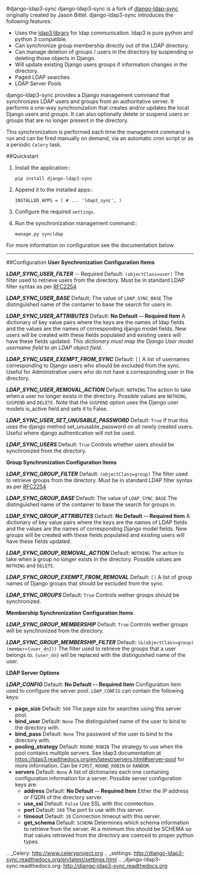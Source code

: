 #django-ldap3-sync
django-ldap3-sync is a fork of [django-ldap-sync](https://github.com/jbittel/django-ldap-sync) originally created by Jason Bittel.
django-ldap3-sync introduces the following features:

 - Uses the [ldap3 library](https://github.com/cannatag/ldap3) for ldap communication. ldap3 is pure python and python 3 compatible.
 - Can synchronize group membership directly out of the LDAP directory.
 - Can manage deletion of groups / users in the directory by suspending or deleting those objects in Django.
 - Will update existing Django users groups if information changes in the directory.
 - Paged LDAP searches
 - LDAP Server Pools

django-ldap3-sync provides a Django management command that synchronizes LDAP
users and groups from an authoritative server. It performs a one-way
synchronization that creates and/or updates the local Django users and groups. It can also optionally delete or suspend users or groups that are no longer present in the directory.

This synchronization is performed each time the management command is run and
can be fired manually on demand, via an automatic cron script or as a periodic
`Celery` task.

##Quickstart
1. Install the application::

      `pip install django-ldap3-sync`

2. Append it to the installed apps::

      `INSTALLED_APPS = (
          # ...
          'ldap3_sync',
      )`

3. Configure the required `settings`.

4. Run the synchronization management command::

      `manage.py syncldap`

For more information on configuration see the documentation below.


----------

##Configuration
**User Synchronization Configuration Items**

***LDAP_SYNC_USER_FILTER*** -- Required
Default: `(objectClass=user)`
The filter used to retrieve users from the directory. Must be in standard LDAP filter syntax as per [RFC2254](http://www.ietf.org/rfc/rfc2254.txt?number=2254)

***LDAP_SYNC_USER_BASE***
Default: The value of `LDAP_SYNC_BASE`
The distinguished name of the container to base the search for users in.

***LDAP_SYNC_USER_ATTRIBUTES*** 
Default: **No Default -- Required Item**
A dictionary of key value pairs where the keys are the names of ldap fields and the values are the names of corresponding django model fields. New users will be created with these fields populated and existing users will have these fields updated. *This dictionary must map the Django User model username field to an LDAP object field.*

***LDAP_SYNC_USER_EXEMPT_FROM_SYNC***
Default: `[]`
A list of usernames corresponding to Django users who should be excluded from the sync. Useful for Administrative users who do not have a corresponding user in the directory.

***LDAP_SYNC_USER_REMOVAL_ACTION***
Default: `NOTHING`
The action to take when a user no longer exists in the directory. Possible values are `NOTHING`, `SUSPEND` and `DELETE`. Note that the `SUSPEND` option uses the Django user models is_active field and sets it to False.

***LDAP_SYNC_USER_SET_UNUSABLE_PASSWORD***
Default: `True`
If true this uses the django method set_unusable_password on all newly created users. Useful where django authentication will not be used.

***LDAP_SYNC_USERS***
Default: `True`
Controls whether users should be synchronized from the directory.

**Group Synchronization Configuration Items**

***LDAP_SYNC_GROUP_FILTER***
Default: `(objectClass=group)`
The filter used to retrieve groups from the directory. Must be in standard LDAP filter syntax as per [RFC2254](http://www.ietf.org/rfc/rfc2254.txt?number=2254)

***LDAP_SYNC_GROUP_BASE***
Default: The value of `LDAP_SYNC_BASE`
The distinguished name of the container to base the search for groups in.

***LDAP_SYNC_GROUP_ATTRIBUTES***
Default: **No Default -- Required Item**
A dictionary of key value pairs where the keys are the names of LDAP fields and the values are the names of corresponding Django model fields. New groups will be created with these fields populated and existing users will have these fields updated.

***LDAP_SYNC_GROUP_REMOVAL_ACTION***
Default: `NOTHING`
The action to take when a group no longer exists in the directory. Possible values are `NOTHING` and `DELETE`.

***LDAP_SYNC_GROUP_EXEMPT_FROM_REMOVAL***
Default: `[]`
A list of group names of Django groups that should be excluded from the sync.

***LDAP_SYNC_GROUPS***
Default: `True`
Controls wether groups should be synchronized.

**Membership Synchronization Configuration Items**

***LDAP_SYNC_GROUP_MEMBERSHIP***
Default: `True`
Controls wether groups will be synchronized from the directory.

***LDAP_SYNC_GROUP_MEMBERSHIP_FILTER***
Default: `(&(objectClass=group)(member={user_dn}))`
The filter used to retrieve the groups that a user belongs to. `{user_dn}` will be replaced with the distinguished name of the user.

**LDAP Server Options**

***LDAP_CONFIG***
Default: **No Default -- Required Item**
Configuration item used to configure the server pool. `LDAP_CONFIG` can contain the following keys:

 - **page_size**
	Default: `500`
	The page size for searches using this server pool.
 - **bind_user**
    Default: `None`
    The distinguished name of the user to bind to the directory with.
 - **bind_pass**
   Default: `None`
   The password of the user to bind to the directory with.
 - **pooling_strategy**
   Default: `ROUND_ROBIN`
   The strategy to use when the pool contains multiple servers. See ldap3 documentation at      https://ldap3.readthedocs.org/en/latest/servers.html#server-pool for more information. Can be   `FIRST`, `ROUND_ROBIN` or `RANDOM`.
 - **servers**
Default: `None`
A list of dictionaries each one containing configuration information for a server. Possible server configuration keys are:
	 - **address**
		Default: **No Default -- Required Item**
		Either the IP address or FQDN of the directory server.
	 - **use_ssl**
		Default: `False`
		Use SSL with this conntection.
	 - **port**
	   Default: `389`
	   The port to use with this server.
	 - **timeout**
		Default: `30`
		Connection timeout with this server.
	 - **get_schema**
		Default: `SCHEMA`
	Determines which schema information to retrieve from the server. At a minimum this should be SCHEMA so that values retrieved from the directory are coerced to proper python types. 


.. _Celery: http://www.celeryproject.org
.. _settings: http://django-ldap3-sync.readthedocs.org/en/latest/settings.html
.. _django-ldap3-sync.readthedocs.org: http://django-ldap3-sync.readthedocs.org
